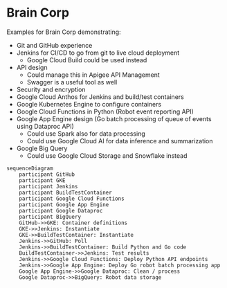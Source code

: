 # Brain Corp
Examples for Brain Corp demonstrating:

- Git and GitHub experience
- Jenkins for CI/CD to go from git to live cloud deployment
  - Google Cloud Build could be used instead
- API design
  - Could manage this in Apigee API Management
  - Swagger is a useful tool as well
- Security and encryption
- Google Cloud Anthos for Jenkins and build/test containers
- Google Kubernetes Engine to configure containers
- Google Cloud Functions in Python (Robot event reporting API)
- Google App Engine design (Go batch processing of queue of events using Dataproc API)
  - Could use Spark also for data processing
  - Could use Google Cloud AI for data inference and summarization
- Google Big Query
  - Could use Google Cloud Storage and Snowflake instead

```mermaid
sequenceDiagram
    participant GitHub
    participant GKE
    participant Jenkins
    participant BuildTestContainer
    participant Google Cloud Functions
    participant Google App Engine
    participant Google Dataproc
    participant BigQuery
    GitHub->>GKE: Container definitions
    GKE->>Jenkins: Instantiate
    GKE->>BuildTestContainer: Instantiate
    Jenkins->>GitHub: Poll
    Jenkins->>BuildTestContainer: Build Python and Go code
    BuildTestContainer->>Jenkins: Test results
    Jenkins->>Google Cloud Functions: Deploy Python API endpoints
    Jenkins->>Google App Engine: Deploy Go robot batch processing app
    Google App Engine->>Google Dataproc: Clean / process
    Google Dataproc->>BigQuery: Robot data storage
```
